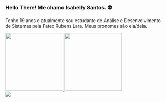 ### Hello There! Me chamo Isabelly Santos. 👽

Tenho 19 anos e atualmente sou estudante de Análise e Desenvolvimento de Sistemas pela Fatec Rubens Lara. Meus pronomes são ela/dela.

<div>
  <a href="https://github.com/bellysantos">
     <img height="180em" src="https://github-readme-stats.vercel.app/api?username=bellysantos&show_icons=true&theme=dark&include_all_commits=true&count_private=true" /)>
     <img height="180em" src="https://github-readme-stats.vercel.app/api/top-langs/?username=bellysantos&layout=compact&langs_count=16&theme=dark" /)>
    </div>
  
<div>
  <a href="https://br.linkedin.com/in/isabelly-santos-47011b199" target="_blank"><img src="https://img.shields.io/badge/LinkedIn-0077B5?style=for-the-badge&logo=linkedin&logoColor=white" target="_blank" ></a>
